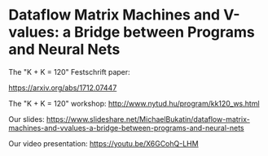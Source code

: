 # Dataflow Matrix Machines and V-values: a Bridge between Programs and Neural Nets

The "K + K = 120" Festschrift paper:

https://arxiv.org/abs/1712.07447

The "K + K = 120" workshop: http://www.nytud.hu/program/kk120_ws.html

Our slides: https://www.slideshare.net/MichaelBukatin/dataflow-matrix-machines-and-vvalues-a-bridge-between-programs-and-neural-nets

Our video presentation: https://youtu.be/X6GCohQ-LHM
